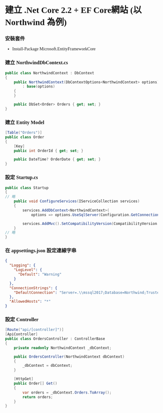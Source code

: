 <font face="微軟正黑體">

# 建立 .Net Core 2.2 + EF Core網站 (以 Northwind 為例)
 
### 安裝套件
- Install-Package Microsoft.EntityFrameworkCore


### 建立 NorthwindDbContext.cs

```csharp
public class NorthwindContext : DbContext
{
    public NorthwindContext(DbContextOptions<NorthwindContext> options)
        : base(options)
    {
    }

    public DbSet<Order> Orders { get; set; }
}
```

### 建立 Entity Model

```csharp
[Table("Orders")]
public class Order
{
    [Key]
    public int OrderId { get; set; }

    public DateTime? OrderDate { get; set; }
}
```

### 設定 Startup.cs

```csharp
public class Startup
{
// 略
    public void ConfigureServices(IServiceCollection services)
    {
        services.AddDbContext<NorthwindContext>(
            options => options.UseSqlServer(Configuration.GetConnectionString("DefaultConnection")));

        services.AddMvc().SetCompatibilityVersion(CompatibilityVersion.Version_2_2);
    }
// 略
}
```

### 在 appsettings.json 設定連線字串 

```json
{
  "Logging": {
    "LogLevel": {
      "Default": "Warning"
    }
  },
  "ConnectionStrings": {
    "DefaultConnection": "Server=.\\mssql2017;Database=Northwind;Trusted_Connection=True;MultipleActiveResultSets=true"
  },
  "AllowedHosts": "*"
}
```

### 設定 Controller

```csharp
[Route("api/[controller]")]
[ApiController]
public class OrdersController : ControllerBase
{
    private readonly NorthwindContext _dbContext;

    public OrdersController(NorthwindContext dbContext)
    {
        _dbContext = dbContext;
    }

    [HttpGet]
    public Order[] Get()
    {
        var orders = _dbContext.Orders.ToArray();
        return orders;
    }
}
```

</font>